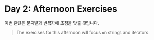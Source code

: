 # Day 2: Afternoon Exercises

이번 훈련은 문자열과 반복자에 초점을 맞출 것입니다.
> The exercises for this afternoon will focus on strings and iterators.

